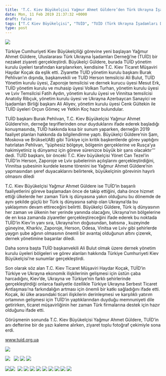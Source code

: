 ```yaml
---
title: 'T.C. Kiev Büyükelçisi Yağmur Ahmet Güldere’den Türk Ukrayna İşadamları Derneği’ne Ziyaret'
date: Mon, 11 Feb 2019 21:37:32 +0000
draft: false
tags: ["T.C Kiev Büyükelçisi", "TUİD", "TUİD (Türk Ukrayna İşadamları Derneği)", "TUİD Yönetim Kurulu", "Yağmur Ahmet Güldere", "Ziyaret"]
type: post
---
```


![](http://burakpehlivan.org/wp-content/uploads/2019/02/IMG_5448-45-1.jpg)

Türkiye Cumhuriyeti Kiev Büyükelçiliği görevine yeni başlayan Yağmur Ahmet Güldere, Uluslararası Türk Ukrayna İşadamları Derneği’ne (TUİD) bir nezaket ziyareti gerçekleştirdi. Büyükelçi Güldere, burada TUİD yönetim kurulu üyeleri tarafından karşılanırken, kendisine T.C. Kiev Ticaret Müşaviri Haydar Koçak da eşlik etti. Ziyarette TUİD yönetim kurulu başkanı Burak Pehlivan’ın dışında, başkanvekili ve TUİD Herson temsilcisi Ali Bulut, TUİD Yönetim kurulu üyesi, Zaporoje temsilcisi ve dernek kurucu üyesi Mesut Erk, TUİD yönetim kurulu ve muhasip üyesi Volkan Turhan, yönetim kurulu üyesi ve Lviv Temsilcisi Fatih Aydın, yönetim kurulu üyesi ve Vinnitsa temsilcisi Anatoliy Ribçuk, yönetim kurulu üyesi ve Ukrayna Azerbaycan Sanayici ve İşadamları Birliği başkanı Ali Aliyev, yönetim kurulu üyesi Cenk Gültekin ile TUİD üyeleri Orçun Gömeç ve Yetkin Koç hazır bulundular.

TUİD başkanı Burak Pehlivan, T.C. Kiev Büyükelçisi Yağmur Ahmet Güldere’nin, derneğe teşriflerinden onur duyduklarını ifade ederek başladığı konuşmasında, TUİD hakkında kısa bir sunum yaparken, derneğin 2019 faaliyet planları hakkında da bilgilendirme yaptı. Büyükelçi Güldere’nin Şam, Moskova ve Brüksel(AB) gibi Türkiye için kritik başkentlerde görev yaptığını hatırlatan Pehlivan, ‘’şüphesiz bölgeye, bölgenin gerçeklerine ve Rusça’ya hakimiyetiniz iş dünyamız için göreve sürenizce büyük bir şans olacaktır’’’ dedi. TUİD başkanı, bir önceki T.C. Kiev büyükelçisi Yönet Can Tezel’in TUİD’in Herson, Zaporoje ve Lviv şubelerinin açılışlarını gerçekleştirdiğini, Vinnitsa şubesinin kurdele kesme törenini ise Yağmur Ahmet Güldere’nin yapmasından şeref duyacaklarını belirterek, büyükelçinin görevinin hayırlı olmasını diledi

T.C. Kiev Büyükelçisi Yağmur Ahmet Güldere ise TUİD’in başarılı faaliyetlerini göreve başlamadan önce de takip ettiğini, daha önce hizmet ettiği ülkelerde her zaman Türk iş dünyasına yakın olduğunu bu dönemde de aynı şekilde güçlü bir Türk iş dünyasına sahip olan Ukrayna’da bu yaklaşımını devam ettireceğini belirtti. Büyükelçi Güldere, Türk iş dünyasının her zaman ve ülkenin her yerinde yanında olacağını, Ukrayna’nın bölgelerine de en kısa zamanda ziyaretler gerçekleştireceğini ifade ederek bu noktada TUİD’in Kiev’in yanı sıra, Ukrayna’nın doğusundan, batısına , kuzeyinde güneyine, Kharkiv, Zaporoje, Herson, Odesa, Vinitsa ve Lviv gibi şehirlerde yaygın şube ağının olmasının önemli bir avantaj olduğunun altını çizerek, dernek yönetimine başarılar diledi.

Daha sonra başta TUİD başkanvekili Ali Bulut olmak üzere dernek yönetim kurulu üyeleri bölgeleri ve görev alanları hakkında Türkiye Cumhuriyeti Kiev Büyükelçisi’ne sunumlar gerçekleştirdi.

Son olarak söz alan T.C. Kiev Ticaret Müşaviri Haydar Koçak, TUİD’in Türkiye ve Ukrayna ekonomik ilişkilerinin gelişmesi için üstün çaba harcadığını, Kiev’de, Ukrayna ve Türkiye’nin farklı şehirlerinde gerçekleştirdiği onlarca faaliyetle özellikle Türkiye Ukrayna Serbest Ticaret Antlaşması’na farkındalığın artması için önemli bir katkı sağladığını ifade etti. Koçak, iki ülke arasındaki ticari ilişkilerin derinleşmesi ve karşılıklı yatırım ortamının gelişmesi için TUİD’in yaptıklarından duyduğu memnuniyeti dile getirirken, ticaret müşavirliğinin her zaman Türk firmalarına destek için hazır olduğunu ifade etti.

Görüşmenin sonunda T.C. Kiev Büyükelçisi Yağmur Ahmet Güldere, TUİD’in anı defterine bir de yazı kaleme alırken, ziyaret toplu fotoğraf çekimiyle sona erdi.

www.tuid.org.ua

![](http://burakpehlivan.org/wp-content/uploads/2019/02/IMG_5411-26.jpg)

![](http://burakpehlivan.org/wp-content/uploads/2019/02/IMG_5384-11.jpg)   ![](http://burakpehlivan.org/wp-content/uploads/2019/02/IMG_5397-18.jpg) ![](http://burakpehlivan.org/wp-content/uploads/2019/02/IMG_5399-19.jpg) ![](http://burakpehlivan.org/wp-content/uploads/2019/02/IMG_5402-20.jpg)

![](http://burakpehlivan.org/wp-content/uploads/2019/02/IMG_5373-4.jpg)![](http://burakpehlivan.org/wp-content/uploads/2019/02/IMG_5406-22.jpg)  ![](http://burakpehlivan.org/wp-content/uploads/2019/02/IMG_5415-27.jpg) ![](http://burakpehlivan.org/wp-content/uploads/2019/02/IMG_5416-28.jpg) ![](http://burakpehlivan.org/wp-content/uploads/2019/02/IMG_5417-29.jpg) ![](http://burakpehlivan.org/wp-content/uploads/2019/02/IMG_5418-30.jpg) ![](http://burakpehlivan.org/wp-content/uploads/2019/02/IMG_5426-32.jpg) ![](http://burakpehlivan.org/wp-content/uploads/2019/02/IMG_5427-33.jpg) ![](http://burakpehlivan.org/wp-content/uploads/2019/02/IMG_5431-35.jpg) ![](http://burakpehlivan.org/wp-content/uploads/2019/02/IMG_5441-39.jpg) ![](http://burakpehlivan.org/wp-content/uploads/2019/02/IMG_5442-40.jpg)